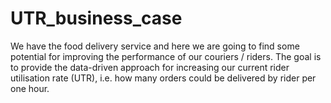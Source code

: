 # UTR_business_case
We have the food delivery service and here we are going to find some potential for improving the performance of our couriers / riders. The goal is to provide the data-driven approach for increasing our current rider utilisation rate (UTR), i.e. how many orders could be delivered by rider per one hour.
